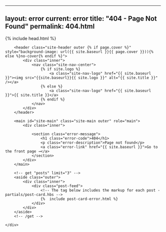 
---
layout: error
current: error
title: "404 - Page Not Found"
permalink: 404.html
---
<!DOCTYPE html>
<html>
<head>
    <meta charset="utf-8" />
    <meta http-equiv="X-UA-Compatible" content="IE=edge" />
    <title>{{ page.title }}</title>
    <meta name="HandheldFriendly" content="True" />
    <meta name="viewport" content="width=device-width, initial-scale=1.0" />
    <link rel="stylesheet" type="text/css" href="https://jekyller.github.io/jasper2/assets/built/screen.css" />
    <link rel="stylesheet" type="text/css" href="https://jekyller.github.io/jasper2/assets/built/screen.edited.css" />
    <!-- This tag outputs SEO meta+structured data and other important settings -->
    {% include head.html %}
</head>
<body class="error-template">
    <div class="site-wrapper">

        <header class="site-header outer {% if page.cover %}" style="background-image: url({{ site.baseurl }}{{ page.cover }})){% else %}no-cover{% endif %}">
            <div class="inner">
                <nav class="site-nav-center">
                    {% if site.logo %}
                        <a class="site-nav-logo" href="{{ site.baseurl }}"><img src="{{site.baseurl}}{{ site.logo }}" alt="{{ site.title }}" /></a>
                    {% else %}
                        <a class="site-nav-logo" href="{{ site.baseurl }}">{{ site.title }}</a>
                    {% endif %}
                </nav>
            </div>
        </header>

        <main id="site-main" class="site-main outer" role="main">
            <div class="inner">

                <section class="error-message">
                    <h1 class="error-code">404</h1>
                    <p class="error-description">Page not found</p>
                    <a class="error-link" href="{{ site.baseurl }}">Go to the front page →</a>
                </section>
            </div>
        </main>

        <!-- get "posts" limit="3" -->
        <aside class="outer">
            <div class="inner">
                <div class="post-feed">
                    <!-- The tag below includes the markup for each post - partials/post-card.hbs -->
                    {%  include post-card-error.html %}
                </div>
            </div>
        </aside>
        <!-- /get -->

    </div>
</body>
</html>
